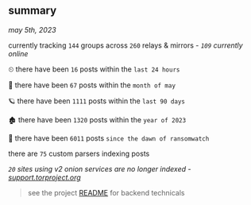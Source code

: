 
## summary
_may 5th, 2023_

currently tracking `144` groups across `260` relays & mirrors - _`109` currently online_

⏲ there have been `16` posts within the `last 24 hours`

🦈 there have been `67` posts within the `month of may`

🪐 there have been `1111` posts within the `last 90 days`

🏚 there have been `1320` posts within the `year of 2023`

🦕 there have been `6011` posts `since the dawn of ransomwatch`

there are `75` custom parsers indexing posts

_`20` sites using v2 onion services are no longer indexed - [support.torproject.org](https://support.torproject.org/onionservices/v2-deprecation/)_

> see the project [README](https://github.com/joshhighet/ransomwatch#ransomwatch--) for backend technicals
